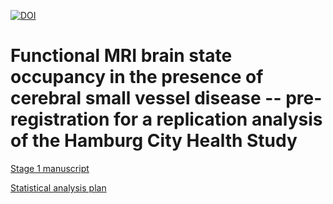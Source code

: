 [![DOI](https://zenodo.org/badge/568095368.svg)](https://zenodo.org/badge/latestdoi/568095368)

# Functional MRI brain state occupancy in the presence of cerebral small vessel disease -- pre-registration for a replication analysis of the Hamburg City Health Study

[Stage 1 manuscript](./manuscript/build/main.pdf)

[Statistical analysis plan](./analysis/code/R/pipeline.md)
